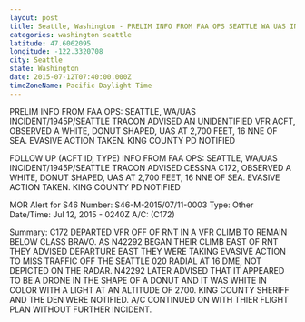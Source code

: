 ```yaml
---
layout: post
title: Seattle, Washington - PRELIM INFO FROM FAA OPS SEATTLE WA UAS INCIDENT 1945P SEATTLE TRACON ADVISED AN UNIDENTIFIED
categories: washington seattle
latitude: 47.6062095
longitude: -122.3320708
city: Seattle
state: Washington
date: 2015-07-12T07:40:00.000Z
timeZoneName: Pacific Daylight Time
---
```


PRELIM INFO FROM FAA OPS: SEATTLE, WA/UAS INCIDENT/1945P/SEATTLE TRACON ADVISED AN UNIDENTIFIED VFR ACFT, OBSERVED A WHITE, DONUT SHAPED, UAS AT 2,700 FEET, 16 NNE OF SEA. EVASIVE ACTION TAKEN. KING COUNTY PD NOTIFIED 




FOLLOW UP (ACFT ID, TYPE) INFO FROM FAA OPS: SEATTLE, WA/UAS INCIDENT/1945P/SEATTLE TRACON ADVISED CESSNA C172, OBSERVED A WHITE, DONUT SHAPED, UAS AT 2,700 FEET, 16 NNE OF SEA. EVASIVE ACTION TAKEN. KING COUNTY PD NOTIFIED 




MOR Alert for S46
Number: S46-M-2015/07/11-0003
Type: Other
Date/Time: Jul 12, 2015 - 0240Z
A/C: (C172)

Summary: C172 DEPARTED VFR OFF OF RNT IN A VFR CLIMB TO REMAIN BELOW CLASS BRAVO. AS N42292 BEGAN THEIR CLIMB EAST OF RNT THEY ADVISED DEPARTURE EAST THEY WERE TAKING EVASIVE ACTION TO MISS TRAFFIC OFF THE SEATTLE 020 RADIAL AT 16 DME, NOT DEPICTED ON THE RADAR. N42292 LATER ADVISED THAT IT APPEARED TO BE A DRONE IN THE SHAPE OF A DONUT AND IT WAS WHITE IN COLOR WITH A LIGHT AT AN ALTITUDE OF 2700. KING COUNTY SHERIFF AND THE DEN WERE NOTIFIED. A/C CONTINUED ON WITH THIER FLIGHT PLAN WITHOUT FURTHER INCIDENT.